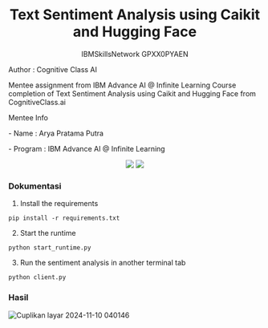 <h1 align="center"> Text Sentiment Analysis using Caikit and Hugging Face </h1>
<p align="center"> IBMSkillsNetwork GPXX0PYAEN </h1>


<p>Author : Cognitive Class AI </p>
<p>Mentee assignment from IBM Advance AI @ Infinite Learning Course completion of Text Sentiment Analysis using Caikit and Hugging Face from CognitiveClass.ai</p>

<p>Mentee Info</p>
<p>- Name : Arya Pratama Putra</p>
<p> - Program : IBM Advance AI @ Infinite Learning </p>

<div align="center">
<img src="https://img.shields.io/badge/python-3670A0?style=for-the-badge&logo=python&logoColor=ffdd54">
<img src="https://img.shields.io/badge/jupyter-%23FA0F00.svg?style=for-the-badge&logo=jupyter&logoColor=white">
</div>

### Dokumentasi
1. Install the requirements
```
pip install -r requirements.txt
```
2. Start the runtime
```
python start_runtime.py
```
3. Run the sentiment analysis in another terminal tab
```
python client.py
```

### Hasil
![Cuplikan layar 2024-11-10 040146](https://github.com/user-attachments/assets/700ab619-1a96-49cb-8ac2-6f4fcbb74bca)
